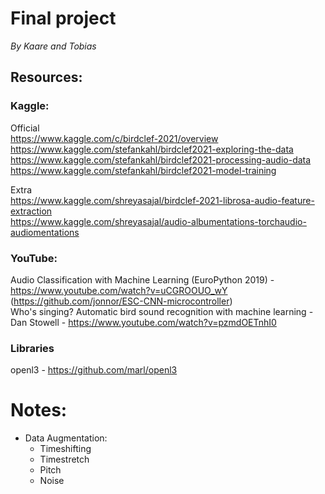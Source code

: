 # Final project
_By Kaare and Tobias_

## Resources:

### Kaggle:  
Official  
https://www.kaggle.com/c/birdclef-2021/overview  
https://www.kaggle.com/stefankahl/birdclef2021-exploring-the-data  
https://www.kaggle.com/stefankahl/birdclef2021-processing-audio-data  
https://www.kaggle.com/stefankahl/birdclef2021-model-training  


Extra  
https://www.kaggle.com/shreyasajal/birdclef-2021-librosa-audio-feature-extraction   
https://www.kaggle.com/shreyasajal/audio-albumentations-torchaudio-audiomentations  


### YouTube:  
Audio Classification with Machine Learning (EuroPython 2019) - https://www.youtube.com/watch?v=uCGROOUO_wY (https://github.com/jonnor/ESC-CNN-microcontroller)  
Who's singing? Automatic bird sound recognition with machine learning - Dan Stowell - https://www.youtube.com/watch?v=pzmdOETnhI0


### Libraries
openl3 - https://github.com/marl/openl3

# Notes:

- Data Augmentation:
    - Timeshifting
    - Timestretch
    - Pitch
    - Noise
    
